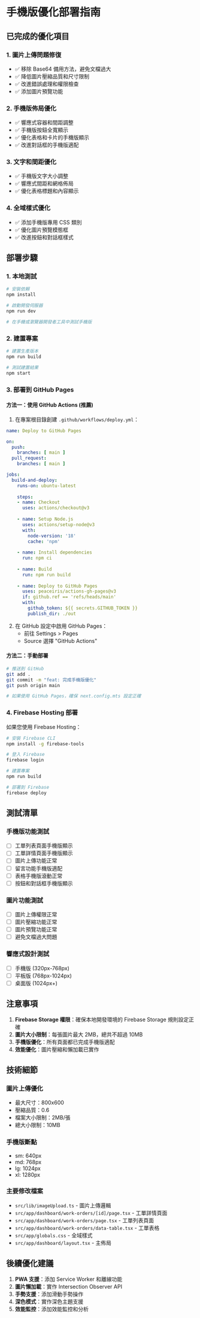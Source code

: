 # 手機版優化部署指南

## 已完成的優化項目

### 1. 圖片上傳問題修復
- ✅ 移除 Base64 備用方法，避免文檔過大
- ✅ 降低圖片壓縮品質和尺寸限制
- ✅ 改進錯誤處理和權限檢查
- ✅ 添加圖片預覽功能

### 2. 手機版佈局優化
- ✅ 響應式容器和間距調整
- ✅ 手機版按鈕全寬顯示
- ✅ 優化表格和卡片的手機版顯示
- ✅ 改進對話框的手機版適配

### 3. 文字和間距優化
- ✅ 手機版文字大小調整
- ✅ 響應式間距和網格佈局
- ✅ 優化表格標題和內容顯示

### 4. 全域樣式優化
- ✅ 添加手機版專用 CSS 類別
- ✅ 優化圖片預覽模態框
- ✅ 改進按鈕和對話框樣式

## 部署步驟

### 1. 本地測試
```bash
# 安裝依賴
npm install

# 啟動開發伺服器
npm run dev

# 在手機或瀏覽器開發者工具中測試手機版
```

### 2. 建置專案
```bash
# 建置生產版本
npm run build

# 測試建置結果
npm start
```

### 3. 部署到 GitHub Pages

#### 方法一：使用 GitHub Actions (推薦)

1. 在專案根目錄創建 `.github/workflows/deploy.yml`：

```yaml
name: Deploy to GitHub Pages

on:
  push:
    branches: [ main ]
  pull_request:
    branches: [ main ]

jobs:
  build-and-deploy:
    runs-on: ubuntu-latest
    
    steps:
    - name: Checkout
      uses: actions/checkout@v3
      
    - name: Setup Node.js
      uses: actions/setup-node@v3
      with:
        node-version: '18'
        cache: 'npm'
        
    - name: Install dependencies
      run: npm ci
      
    - name: Build
      run: npm run build
      
    - name: Deploy to GitHub Pages
      uses: peaceiris/actions-gh-pages@v3
      if: github.ref == 'refs/heads/main'
      with:
        github_token: ${{ secrets.GITHUB_TOKEN }}
        publish_dir: ./out
```

2. 在 GitHub 設定中啟用 GitHub Pages：
   - 前往 Settings > Pages
   - Source 選擇 "GitHub Actions"

#### 方法二：手動部署

```bash
# 推送到 GitHub
git add .
git commit -m "feat: 完成手機版優化"
git push origin main

# 如果使用 GitHub Pages，確保 next.config.mts 設定正確
```

### 4. Firebase Hosting 部署

如果您使用 Firebase Hosting：

```bash
# 安裝 Firebase CLI
npm install -g firebase-tools

# 登入 Firebase
firebase login

# 建置專案
npm run build

# 部署到 Firebase
firebase deploy
```

## 測試清單

### 手機版功能測試
- [ ] 工單列表頁面手機版顯示
- [ ] 工單詳情頁面手機版顯示
- [ ] 圖片上傳功能正常
- [ ] 留言功能手機版適配
- [ ] 表格手機版滾動正常
- [ ] 按鈕和對話框手機版顯示

### 圖片功能測試
- [ ] 圖片上傳權限正常
- [ ] 圖片壓縮功能正常
- [ ] 圖片預覽功能正常
- [ ] 避免文檔過大問題

### 響應式設計測試
- [ ] 手機版 (320px-768px)
- [ ] 平板版 (768px-1024px)
- [ ] 桌面版 (1024px+)

## 注意事項

1. **Firebase Storage 權限**：確保本地開發環境的 Firebase Storage 規則設定正確
2. **圖片大小限制**：每張圖片最大 2MB，總共不超過 10MB
3. **手機版優化**：所有頁面都已完成手機版適配
4. **效能優化**：圖片壓縮和懶加載已實作

## 技術細節

### 圖片上傳優化
- 最大尺寸：800x600
- 壓縮品質：0.6
- 檔案大小限制：2MB/張
- 總大小限制：10MB

### 手機版斷點
- sm: 640px
- md: 768px
- lg: 1024px
- xl: 1280px

### 主要修改檔案
- `src/lib/imageUpload.ts` - 圖片上傳邏輯
- `src/app/dashboard/work-orders/[id]/page.tsx` - 工單詳情頁面
- `src/app/dashboard/work-orders/page.tsx` - 工單列表頁面
- `src/app/dashboard/work-orders/data-table.tsx` - 工單表格
- `src/app/globals.css` - 全域樣式
- `src/app/dashboard/layout.tsx` - 主佈局

## 後續優化建議

1. **PWA 支援**：添加 Service Worker 和離線功能
2. **圖片懶加載**：實作 Intersection Observer API
3. **手勢支援**：添加滑動手勢操作
4. **深色模式**：實作深色主題支援
5. **效能監控**：添加效能監控和分析
